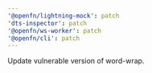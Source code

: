 ```yaml
---
'@openfn/lightning-mock': patch
'dts-inspector': patch
'@openfn/ws-worker': patch
'@openfn/cli': patch
---
```


Update vulnerable version of word-wrap.
